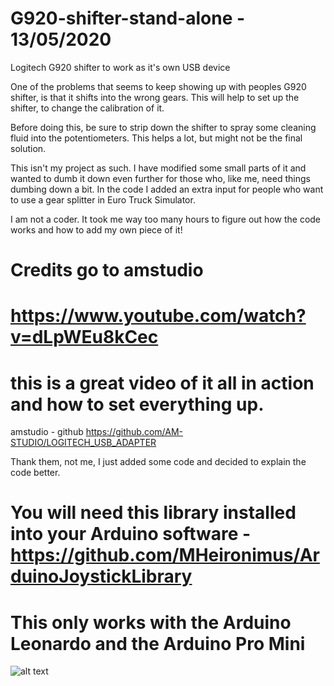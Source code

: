 # G920-shifter-stand-alone - 13/05/2020
Logitech G920 shifter to work as it's own USB device

One of the problems that seems to keep showing up with peoples G920 shifter, is that it shifts into the wrong gears. This will help to set up the shifter, to change the calibration of it.

Before doing this, be sure to strip down the shifter to spray some cleaning fluid into the potentiometers. This helps a lot, but might not be the final solution.

This isn't my project as such. I have modified some small parts of it and wanted to dumb it down even further for those who, like me, need things dumbing down a bit. In the code I added an extra input for people who want to use a gear splitter in Euro Truck Simulator.

I am not a coder. It took me way too many hours to figure out how the code works and how to add my own piece of it!

# Credits go to amstudio
# https://www.youtube.com/watch?v=dLpWEu8kCec 
# this is a great video of it all in action and how to set everything up. 

amstudio - github https://github.com/AM-STUDIO/LOGITECH_USB_ADAPTER

Thank them, not me, I just added some code and decided to explain the code better.

# You will need this library installed into your Arduino software - https://github.com/MHeironimus/ArduinoJoystickLibrary

# This only works with the Arduino Leonardo and the Arduino Pro Mini

![alt text](https://github.com/sillyhatday/G920-shifter-stand-alone/blob/image.jpg?raw=true)
